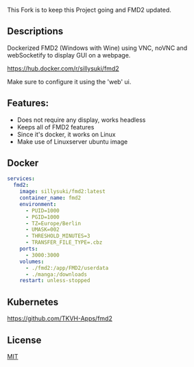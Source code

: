 This Fork is to keep this Project going and FMD2 updated.

## Descriptions

Dockerized FMD2 (Windows with Wine) using VNC, noVNC and webSocketify to display GUI on a webpage.

https://hub.docker.com/r/sillysuki/fmd2

Make sure to configure it using the 'web' ui.

## Features:
* Does not require any display, works headless
* Keeps all of FMD2 features
* Since it's docker, it works on Linux
* Make use of Linuxserver ubuntu image

## Docker
```yaml
services:
  fmd2:
    image: sillysuki/fmd2:latest
    container_name: fmd2
    environment:
      - PUID=1000
      - PGID=1000
      - TZ=Europe/Berlin
      - UMASK=002
      - THRESHOLD_MINUTES=3
      - TRANSFER_FILE_TYPE=.cbz
    ports:
      - 3000:3000
    volumes:
      - ./fmd2:/app/FMD2/userdata
      - ./manga:/downloads
    restart: unless-stopped
```

## Kubernetes

https://github.com/TKVH-Apps/fmd2

## License
[MIT](https://choosealicense.com/licenses/mit/)
